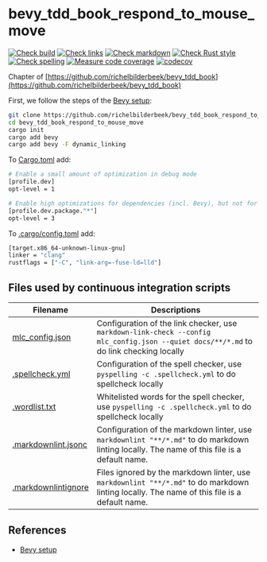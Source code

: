 # bevy_tdd_book_respond_to_mouse_move

[![Check build](https://github.com/richelbilderbeek/bevy_tdd_book_respond_to_mouse_move/actions/workflows/check_build.yaml/badge.svg?branch=master)](https://github.com/richelbilderbeek/bevy_tdd_book_respond_to_mouse_move/actions/workflows/check_build.yaml)
[![Check links](https://github.com/richelbilderbeek/bevy_tdd_book_respond_to_mouse_move/actions/workflows/check_links.yaml/badge.svg?branch=master)](https://github.com/richelbilderbeek/bevy_tdd_book_respond_to_mouse_move/actions/workflows/check_links.yaml)
[![Check markdown](https://github.com/richelbilderbeek/bevy_tdd_book_respond_to_mouse_move/actions/workflows/check_markdown.yaml/badge.svg?branch=master)](https://github.com/richelbilderbeek/bevy_tdd_book_respond_to_mouse_move/actions/workflows/check_markdown.yaml)
[![Check Rust style](https://github.com/richelbilderbeek/bevy_tdd_book_respond_to_mouse_move/actions/workflows/check_rust_style.yaml/badge.svg?branch=master)](https://github.com/richelbilderbeek/bevy_tdd_book_respond_to_mouse_move/actions/workflows/check_rust_style.yaml)
[![Check spelling](https://github.com/richelbilderbeek/bevy_tdd_book_respond_to_mouse_move/actions/workflows/check_spelling.yaml/badge.svg?branch=master)](https://github.com/richelbilderbeek/bevy_tdd_book_respond_to_mouse_move/actions/workflows/check_spelling.yaml)
[![Measure code coverage](https://github.com/richelbilderbeek/bevy_tdd_book_respond_to_mouse_move/actions/workflows/measure_codecov.yaml/badge.svg?branch=master)](https://github.com/richelbilderbeek/bevy_tdd_book_respond_to_mouse_move/actions/workflows/measure_codecov.yaml)
[![codecov](https://codecov.io/gh/richelbilderbeek/bevy_tdd_book_respond_to_mouse_move/graph/badge.svg?token=XAVFZYDQKZ)](https://codecov.io/gh/richelbilderbeek/bevy_tdd_book_respond_to_mouse_move)

Chapter of [https://github.com/richelbilderbeek/bevy_tdd_book](https://github.com/richelbilderbeek/bevy_tdd_book)

First, we follow the steps of the [Bevy setup](https://bevyengine.org/learn/quick-start/getting-started/setup/):

```bash
git clone https://github.com/richelbilderbeek/bevy_tdd_book_respond_to_mouse_move
cd bevy_tdd_book_respond_to_mouse_move
cargo init
cargo add bevy
cargo add bevy -F dynamic_linking
```

To [Cargo.toml](Cargo.toml) add:

```bash
# Enable a small amount of optimization in debug mode
[profile.dev]
opt-level = 1

# Enable high optimizations for dependencies (incl. Bevy), but not for our code:
[profile.dev.package."*"]
opt-level = 3
```

To [.cargo/config.toml](.cargo/config.toml) add:

```bash
[target.x86_64-unknown-linux-gnu]
linker = "clang"
rustflags = ["-C", "link-arg=-fuse-ld=lld"]
```

## Files used by continuous integration scripts

Filename                                  |Descriptions
------------------------------------------|--------------------------------------------------------------------------------------------------------------------------------------
[mlc_config.json](mlc_config.json)        |Configuration of the link checker, use `markdown-link-check --config mlc_config.json --quiet docs/**/*.md` to do link checking locally
[.spellcheck.yml](.spellcheck.yml)        |Configuration of the spell checker, use `pyspelling -c .spellcheck.yml` to do spellcheck locally
[.wordlist.txt](.wordlist.txt)            |Whitelisted words for the spell checker, use `pyspelling -c .spellcheck.yml` to do spellcheck locally
[.markdownlint.jsonc](.markdownlint.jsonc)|Configuration of the markdown linter, use `markdownlint "**/*.md"` to do markdown linting locally. The name of this file is a default name.
[.markdownlintignore](.markdownlintignore)|Files ignored by the markdown linter, use `markdownlint "**/*.md"` to do markdown linting locally. The name of this file is a default name.

## References

* [Bevy setup](https://bevyengine.org/learn/quick-start/getting-started/setup/)
